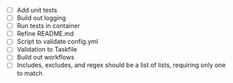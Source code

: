 *[ ] Add unit tests
*[ ] Build out logging
*[ ] Run tests in container
*[ ] Refine README.md
*[ ] Script to validate config.yml
*[ ] Validation to Taskfile
*[ ] Build out workflows
*[ ] Includes, excludes, and regex should be a list of lists, requiring only one to match
